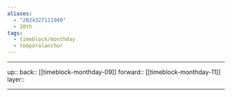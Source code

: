 ```yaml
---
aliases:
  - "2024327111940"
  - 10th
tags:
  - timeblock/monthday
  - temporalanchor
---
```




***

up:: 
back:: [[timeblock-monthday-09]]
forward:: [[timeblock-monthday-11]]
layer:: 

***

